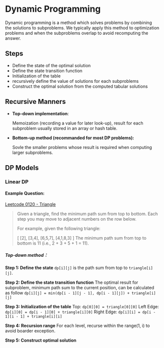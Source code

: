 # Dynamic Programming

Dynamic programming is a method which solves problems by combining the solutions to subproblems. We typically apply this method to optimization problems and when the subproblems overlap to avoid recomputing the answer. 

## Steps

- Define the state of the optimal solution
- Define the state transition function
- Initialization of the table
- recursively define the value of solutions for each subproblems
- Construct the optimal solution from the computed tabular solutions

## Recursive Manners

- **Top-down implementation**:

  Memoization (recording a value for later look-up), result for each subproblem usually stored in an array or hash table.

- **Bottom-up method (recommanded for most DP problems):**

  Sovle the smaller problems whose result is required when computing larger subproblems.

## DP Models

### Linear DP

#### Example Question:

[Leetcode 0120 - Triangle](https://leetcode.com/problems/triangle/)
> Given a triangle, find the minimum path sum from top to bottom. Each step you may move to adjacent numbers on the row below.
>
> For example, given the following triangle:
>
>[
>      [2],
>     [3,4],
>    [6,5,7],
>   [4,1,8,3]
> ]
> The minimum path sum from top to bottom is 11 (i.e., 2 + 3 + 5 + 1 = 11).

##### Top-down method：
**Step 1: Define the state**
`dp[i][j]` is the path sum from top to `triangle[i][j]`.

**Step 2: Define the state transition function**
The optimal result for subproblem, minimum path sum to the current position, can be calculated as follow
`dp[i][j] = min(dp[i - 1][j - 1], dp[i - 1][j]) + triangle[i][j]`

**Step 3: Initialization of the table**
Top: `dp[0][0] = triangle[0][0]`
Left Edge: `dp[i][0] = dp[i - 1][0] + triangle[i][0]`
Right Edge: `dp[i][i] = dp[i - 1][i - 1] + triangle[i][i]`

**Step 4: Recursion range**
For each level, recurse within the range(1, i) to avoid boarder exception.

**Step 5: Construct optimal solution**
